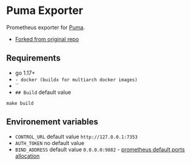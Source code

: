 # Puma Exporter

Prometheus exporter for [Puma](https://github.com/puma/puma).

- [Forked from original repo](https://github.com:sapcc/puma-exporter)

## Requirements

- go 1.17+
- `- docker (buildx for multiarch docker images)`
- ``
- `## Build` default value

```
make build
```

## Environement variables

- `CONTROL_URL` default value `http://127.0.0.1:7353`
- `AUTH_TOKEN` no default value
- `BIND_ADDRESS` default value `0.0.0.0:9882` - [prometheus default ports allocation](https://github.com/prometheus/prometheus/wiki/Default-port-allocations)
